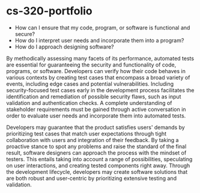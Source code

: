 # cs-320-portfolio

- How can I ensure that my code, program, or software is functional and secure?
- How do I interpret user needs and incorporate them into a program?
- How do I approach designing software?

By methodically assessing many facets of its performance, automated tests are essential for guaranteeing the security and functionality of code, programs, or software. Developers can verify how their code behaves in various contexts by creating test cases that encompass a broad variety of events, including edge cases and potential vulnerabilities. Including security-focused test cases early in the development process facilitates the identification and remediation of possible security flaws, such as input validation and authentication checks. A complete understanding of stakeholder requirements must be gained through active conversation in order to evaluate user needs and incorporate them into automated tests.

Developers may guarantee that the product satisfies users' demands by prioritizing test cases that match user expectations through tight collaboration with users and integration of their feedback. By taking a proactive stance to spot any problems and raise the standard of the final result, software designers can approach the process with the mindset of testers. This entails taking into account a range of possibilities, speculating on user interactions, and creating tested components right away. Through the development lifecycle, developers may create software solutions that are both robust and user-centric by prioritizing extensive testing and validation.
